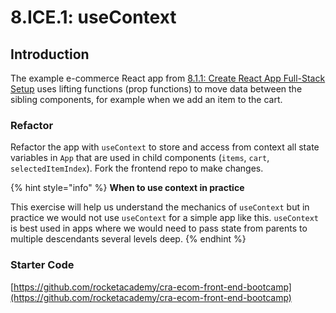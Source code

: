 # 8.ICE.1: useContext

## Introduction

The example e-commerce React app from [8.1.1: Create React App Full-Stack Setup](../8.1-create-react-app/8.1.1-create-react-app-full-stack-setup.md) uses lifting functions (prop functions) to move data between the sibling components, for example when we add an item to the cart.

### Refactor

Refactor the app with `useContext` to store and access from context all state variables in `App` that are used in child components (`items`, `cart`, `selectedItemIndex`). Fork the frontend repo to make changes.

{% hint style="info" %}
**When to use context in practice**

This exercise will help us understand the mechanics of `useContext` but in practice we would not use `useContext` for a simple app like this. `useContext` is best used in apps where we would need to pass state from parents to multiple descendants several levels deep.
{% endhint %}

### Starter Code

[https://github.com/rocketacademy/cra-ecom-front-end-bootcamp](https://github.com/rocketacademy/cra-ecom-front-end-bootcamp)

